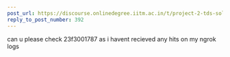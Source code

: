 ```yaml
---
post_url: https://discourse.onlinedegree.iitm.ac.in/t/project-2-tds-solver-discussion-thread/169029/394
reply_to_post_number: 392
---
```

can u please check 23f3001787 as i havent recieved any hits on my ngrok logs